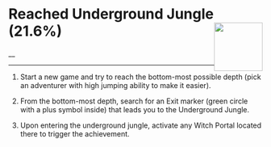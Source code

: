 # Reached Underground Jungle (21.6%) <img style="float: right;" src="https://cdn.akamai.steamstatic.com/steamcommunity/public/images/apps/881100/5183ddeee913f877125231433214d75809f2721b.jpg" width="96" height="96">

__

---

1. Start a new game and try to reach the bottom-most possible depth (pick an adventurer with high jumping ability to make it easier).

2. From the bottom-most depth, search for an Exit marker (green circle with a plus symbol inside) that leads you to the Underground Jungle.

3. Upon entering the underground jungle, activate any Witch Portal located there to trigger the achievement.